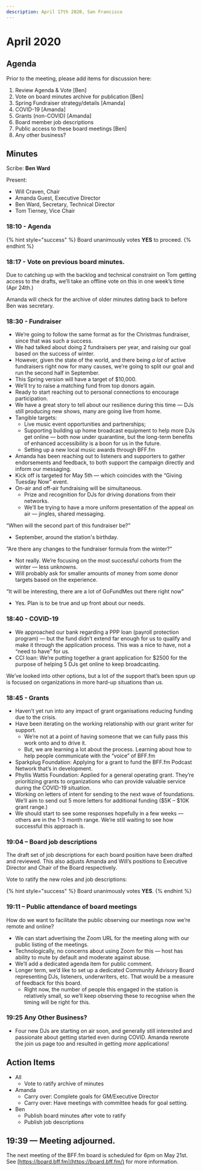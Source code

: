 ```yaml
---
description: April 17th 2020, San Francisco
---
```


# April 2020

## Agenda

Prior to the meeting, please add items for discussion here:

1. Review Agenda & Vote \[Ben]
2. Vote on board minutes archive for publication \[Ben]
3. Spring Fundraiser strategy/details \[Amanda]
4. COVID-19 \[Amanda]
5. Grants (non-COVID) \[Amanda]
6. Board member job descriptions
7. Public access to these board meetings \[Ben]
8. Any other business?

## Minutes

Scribe: **Ben Ward**

Present:

* Will Craven, Chair
* Amanda Guest, Executive Director
* Ben Ward, Secretary, Technical Director
* Tom Tierney, Vice Chair

### 18:10 - Agenda

{% hint style="success" %}
Board unanimously votes **YES** to proceed.
{% endhint %}

### 18:17 - Vote on previous board minutes.

Due to catching up with the backlog and technical constraint on Tom getting access to the drafts, we’ll take an offline vote on this in one week’s time (Apr 24th.)

Amanda will check for the archive of older minutes dating back to before Ben was secretary.

### 18:30 - Fundraiser

* We’re going to follow the same format as for the Christmas fundraiser, since that was such a success.
* We had talked about doing 2 fundraisers per year, and raising our goal based on the success of winter.
* However, given the state of the world, and there being _a lot_ of active fundraisers right now for many causes, we’re going to split our goal and run the second half in September.
* This Spring version will have a target of $10,000.
* We’ll try to raise a matching fund from top donors again.
* Ready to start reaching out to personal connections to encourage participation.
* We have a great story to tell about our resilience during this time — DJs still producing new shows, many are going live from home.
* Tangible targets:
  * Live music event opportunities and partnerships;
  * Supporting building up home broadcast equipment to help more DJs get online — both now under quarantine, but the long-term benefits of enhanced accessibility is a boon for us in the future.
  * Setting up a new local music awards through BFF.fm
* Amanda has been reaching out to listeners and supporters to gather endorsements and feedback, to both support the campaign directly and inform our messaging.
* Kick off is targeted for May 5th — which coincides with the “Giving Tuesday Now” event.
* On-air and off-air fundraising will be simultaneous.
  * Prize and recognition for DJs for driving donations from their networks.
  * We’ll be trying to have a more uniform presentation of the appeal on air — jingles, shared messaging.

“When will the second part of this fundraiser be?”

* September, around the station's birthday.

“Are there any changes to the fundraiser formula from the winter?”

* Not really. We’re focusing on the most successful cohorts from the winter — less unknowns.
* Will probably ask for smaller amounts of money from some donor targets based on the experience.

“It will be interesting, there are a lot of GoFundMes out there right now”

* Yes. Plan is to be true and up front about our needs.

### 18:40 - COVID-19

* We approached our bank regarding a PPP loan (payroll protection program) — but the fund didn’t extend far enough for us to qualify and make it through the application process. This was a nice to have, not a “need to have” for us.
* CCI loan: We’re putting together a grant application for $2500 for the purpose of helping 5 DJs get online to keep broadcasting.

We’ve looked into other options, but a lot of the support that’s been spun up is focused on organizations in more hard-up situations than us.

### 18:45 - Grants

* Haven’t yet run into any impact of grant organisations reducing funding due to the crisis.
* Have been iterating on the working relationship with our grant writer for support.
  * We’re not at a point of having someone that we can fully pass this work onto and to drive it.
  * But, we are learning a lot about the process. Learning about how to help people communicate with the “voice” of BFF.fm
* Sparkplug Foundation: Applying for a grant to fund the BFF.fm Podcast Network that’s in development.
* Phyllis Wattis Foundation: Applied for a general operating grant. They’re prioritizing grants to organizations who can provide valuable service during the COVID-19 situation.
* Working on letters of intent for sending to the next wave of foundations. We’ll aim to send out 5 more letters for additional funding ($5K – $10K grant range.)
* We should start to see some responses hopefully in a few weeks — others are in the 1-3 month range. We’re still waiting to see how successful this approach is.

### 19:04 – Board job descriptions

The draft set of job descriptions for each board position have been drafted and reviewed. This also adjusts Amanda and Will’s positions to Executive Director and Chair of the Board respectively.

Vote to ratify the new roles and job descriptions:

{% hint style="success" %}
Board unanimously votes **YES**.
{% endhint %}

### 19:11 – Public attendance of board meetings

How do we want to facilitate the public observing our meetings now we’re remote and online?

* We can start advertising the Zoom URL for the meeting along with our public listing of the meetings.
* Technologically, no concerns about using Zoom for this — host has ability to mute by default and moderate against abuse.
* We’ll add a dedicated agenda item for public comment.
* Longer term, we’d like to set up a dedicated Community Advisory Board representing DJs, listeners, underwriters, etc. That would be a measure of feedback for this board.
  * Right now, the number of people this engaged in the station is relatively small, so we’ll keep observing these to recognise when the timing will be right for this.

### 19:25 Any Other Business?

* Four new DJs are starting on air soon, and generally still interested and passionate about getting started even during COVID. Amanda rewrote the join us page too and resulted in getting _more_ applications!

## Action Items

* All
  * Vote to ratify archive of minutes
* Amanda
  * Carry over: Complete goals for GM/Executive Director
  * Carry over: Have meetings with committee heads for goal setting.
* Ben
  * Publish board minutes after vote to ratify
  * Publish job descriptions

## 19:39 — Meeting adjourned.

The next meeting of the BFF.fm board is scheduled for 6pm on May 21st. See [https://board.bff.fm](https://board.bff.fm/) for more information.

